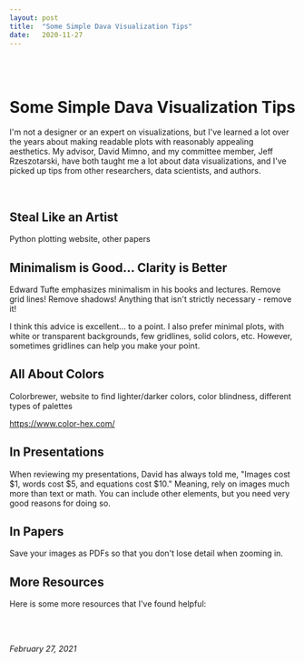 ```yaml
---
layout: post
title:  "Some Simple Dava Visualization Tips"
date:   2020-11-27
---
```


<br><br>

# Some Simple Dava Visualization Tips

I'm not a designer or an expert on visualizations, but I've learned a lot over the years about making readable plots with reasonably appealing aesthetics. My advisor, David Mimno, and my committee member, Jeff Rzeszotarski, have both taught me a lot about data visualizations, and I've picked up tips from other researchers, data scientists, and authors.

<br>

## Steal Like an Artist

Python plotting website, other papers

## Minimalism is Good... Clarity is Better

Edward Tufte emphasizes minimalism in his books and lectures. Remove grid lines! Remove shadows! Anything that isn't strictly necessary - remove it!

I think this advice is excellent... to a point. I also prefer minimal plots, with white or transparent backgrounds, few gridlines, solid colors, etc. However, sometimes gridlines can help you make your point.

## All About Colors

Colorbrewer, website to find lighter/darker colors, color blindness, different types of palettes

https://www.color-hex.com/

## In Presentations

When reviewing my presentations, David has always told me, "Images cost $1, words cost $5, and equations cost $10." Meaning, rely on images much more than text or math. You can include other elements, but you need very good reasons for doing so.

## In Papers

Save your images as PDFs so that you don't lose detail when zooming in.

## More Resources

Here is some more resources that I've found helpful:


<br><br>

*February 27, 2021*

<br><br><br>
